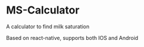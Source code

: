 # MS-Calculator
A calculator to find milk saturation

Based on react-native, supports both IOS and Android
